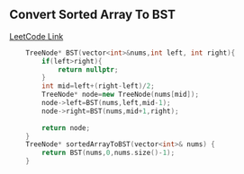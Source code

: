 ## Convert Sorted Array To BST
[LeetCode Link](https://leetcode.com/problems/convert-sorted-array-to-binary-search-tree/)
```cpp
    TreeNode* BST(vector<int>&nums,int left, int right){
        if(left>right){
            return nullptr;
        }
        int mid=left+(right-left)/2;
        TreeNode* node=new TreeNode(nums[mid]);
        node->left=BST(nums,left,mid-1);
        node->right=BST(nums,mid+1,right);
        
        return node;
    }
    TreeNode* sortedArrayToBST(vector<int>& nums) {
        return BST(nums,0,nums.size()-1);
    }
```
